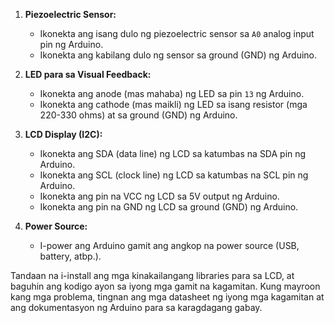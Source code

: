 

1. **Piezoelectric Sensor:**
   - Ikonekta ang isang dulo ng piezoelectric sensor sa `A0` analog input pin ng Arduino.
   - Ikonekta ang kabilang dulo ng sensor sa ground (GND) ng Arduino.

2. **LED para sa Visual Feedback:**
   - Ikonekta ang anode (mas mahaba) ng LED sa pin `13` ng Arduino.
   - Ikonekta ang cathode (mas maikli) ng LED sa isang resistor (mga 220-330 ohms) at sa ground (GND) ng Arduino.

3. **LCD Display (I2C):**
   - Ikonekta ang SDA (data line) ng LCD sa katumbas na SDA pin ng Arduino.
   - Ikonekta ang SCL (clock line) ng LCD sa katumbas na SCL pin ng Arduino.
   - Ikonekta ang pin na VCC ng LCD sa 5V output ng Arduino.
   - Ikonekta ang pin na GND ng LCD sa ground (GND) ng Arduino.

4. **Power Source:**
   - I-power ang Arduino gamit ang angkop na power source (USB, battery, atbp.).

Tandaan na i-install ang mga kinakailangang libraries para sa LCD, at baguhin ang kodigo ayon sa iyong mga gamit na kagamitan. Kung mayroon kang mga problema, tingnan ang mga datasheet ng iyong mga kagamitan at ang dokumentasyon ng Arduino para sa karagdagang gabay.
